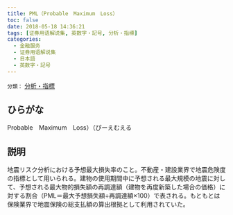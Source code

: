 ```yaml
---
title: PML（Probable　Maximum　Loss）
toc: false
date: 2018-05-18 14:36:21
tags: [证券用语解说集, 英数字・記号, 分析・指標]
categories:
  - 金融服务
  - 证券用语解说集
  - 日本語
  - 英数字・記号
---
```


`分類：` [分析・指標](/tags/分析・指標/)

## ひらがな

Probable　Maximum　Loss）（ぴーえむえる

## 説明

地震リスク分析における予想最大損失率のこと。不動産・建設業界で地震危険度の指標として用いられる。建物の使用期間中に予想される最大規模の地震に対して、予想される最大物的損失額の再調達額（建物を再度新築した場合の価格）に対する割合（PML＝最大予想損失額÷再調達額×100）で表される。もともとは保険業界で地震保険の総支払額の算出根拠として利用されていた。
